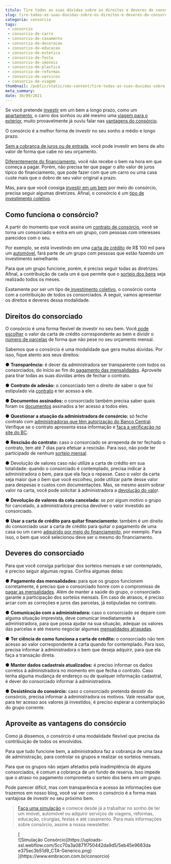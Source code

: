 ```yaml
---
titulo: Tire todas as suas dúvidas sobre os direitos e deveres do consorciado
slug: tire-todas-as-suas-duvidas-sobre-os-direitos-e-deveres-do-consorciado
categoria: consorcio
tags:
 - consorcio
 - consorcio-de-carro
 - consorcio-de-casamento
 - consorcio-de-decoracao
 - consorcio-de-educacao
 - consorcio-de-estetica
 - consorcio-de-festa
 - consorcio-de-imoveis
 - consorcio-de-plastica
 - consorcio-de-reformas
 - consorcio-de-servicos
 - consorcio-de-viagem
thumbnail: /public/static/cms-content/tire-todas-as-suas-duvidas-sobre-os-direitos-e-deveres-do-consorciado.png
meta_summary: 
date: 30/09/2021
---
```

Se você pretende [investir](https://www.embracon.com.br/blog/8-motivos-que-comprovam-que-consorcio-e-investimento) em um bem a longo prazo, como um [apartamento](https://www.embracon.com.br/blog/como-comprar-um-apartamento), o carro dos sonhos ou até mesmo uma [viagem para o exterior](https://www.embracon.com.br/blog/conheca-5-formas-para-pagar-uma-viagem-e-escolha-a-melhor-para-voce), muito provavelmente já ouviu falar nas [vantagens do consórcio](https://www.embracon.com.br/blog/confira-10-vantagens-indiscutiveis-do-consorcio).

O consórcio é a melhor forma de investir no seu sonho a médio e longo prazo.

[Sem a cobrança de juros ou de entrada](https://www.embracon.com.br/blog/consorcio-nao-tem-juros-entenda), você pode investir em bens de alto valor de forma que cabe no seu orçamento.

[Diferentemente do financiamento](https://www.embracon.com.br/blog/sabe-a-diferenca-entre-consorcio-e-financiamento-a-gente-te-conta), você não recebe o bem na hora em que começa a pagar. Porém, não precisa ter que pagar o alto valor de juros típico do financiamento, que pode fazer com que um carro ou uma casa custe mais que o dobro de seu valor original a prazo.

Mas, para que você consiga [investir em um bem](https://www.embracon.com.br/blog/quais-sao-os-melhores-tipos-de-investimentos-atualmente-confira) por meio do consórcio, precisa seguir algumas diretrizes. Afinal, o consórcio é um [tipo de investimento coletivo](https://www.embracon.com.br/blog/economia-colaborativa-saiba-tudo-sobre-o-assunto).

Como funciona o consórcio?
--------------------------

A partir do momento que você assina um [contrato de consórcio](https://www.embracon.com.br/blog/saiba-o-que-avaliar-antes-de-assinar-um-contrato-de-consorcio), você se torna um consorciado e entra em um grupo, com pessoas com interesses parecidos com o seu.

Por exemplo, se está investindo em uma [carta de crédito](https://www.embracon.com.br/conhecaoconsorcio/o-que-e-carta-de-credito) de R$ 100 mil para um [automóvel](https://www.embracon.com.br/consorcio-de-carros), fará parte de um grupo com pessoas que estão fazendo um investimento semelhante.

Para que um grupo funcione, porém, é preciso seguir todas as diretrizes. Afinal, a contribuição de cada um é que permite que o [sorteio dos bens](https://www.embracon.com.br/blog/assembleia-de-consorcio-como-funciona) seja realizado todos os meses.

Exatamente por ser um tipo de[ investimento coletivo](https://www.embracon.com.br/blog/economia-colaborativa-saiba-tudo-sobre-o-assunto), o consórcio conta com a contribuição de todos os consorciados. A seguir, vamos apresentar os direitos e deveres dessa modalidade.

Direitos do consorciado
-----------------------

O consórcio é uma forma flexível de investir no seu bem. Você[ pode escolher](https://www.embracon.com.br/blog/voce-conhece-todos-os-tipos-de-consorcio) o valor da carta de crédito correspondente ao bem e dividir o [número de parcelas](https://www.embracon.com.br/conhecaoconsorcio/as-parcelas-mensais-podem-ser-reajustadas) de forma que não pese no seu orçamento mensal.

Sabemos que o consórcio é uma modalidade que gera muitas dúvidas. Por isso, fique atento aos seus direitos:

● **Transparência:** é dever da administradora ser transparente com todos os consorciados, do início ao fim do[ pagamento das mensalidades](https://www.embracon.com.br/blog/11-coisas-que-voce-precisa-saber-sobre-a-parcela-do-consorcio). Aproveite para tirar todas as suas dúvidas antes de fechar o contrato.

● **Contrato de adesão:** o consorciado tem o direito de saber o que foi estipulado via [contrato](https://www.embracon.com.br/blog/saiba-o-que-avaliar-antes-de-assinar-um-contrato-de-consorcio) e ter acesso a ele.

● **Documentos assinados:** o consorciado também precisa saber quais foram os [documentos](https://www.embracon.com.br/blog/documentacao-para-consorcio-tire-suas-principais-duvidas) assinados a ter acesso a todos eles.

● **Questionar a atuação da administradora de consórcio:** só feche contrato com [administradoras que têm autorização do Banco Central](https://www.embracon.com.br/blog/saiba-como-evitar-as-fraudes-no-consorcio). Verifique se o contrato apresenta essa informação e [faça a verificação no site do BC](https://www.bcb.gov.br/acessoinformacao/legado?url=https:%2F%2Fwww4.bcb.gov.br%2Ffis%2Fcosif%2Frest%2Fbuscar-instituicoes.asp).

● **Rescisão do contrato:** caso o consorciado se arrependa de ter fechado o contrato, tem até 7 dias para efetuar a rescisão. Para isso, não pode ter participado de nenhum [sorteio mensal](https://www.embracon.com.br/blog/assembleia-de-consorcio-como-funciona).

● Devolução de valores caso não utilize a carta de crédito em sua totalidade: quando o consorciado é contemplado, precisa indicar à administradora o bem, para que ela faça o repasse. Caso o valor da carta seja maior que o bem que você escolheu, pode utilizar parte desse valor para despesas e custos com documentações. Mas, se mesmo assim sobrar valor na carta, você pode solicitar à administradora a [devolução do valo](https://www.embracon.com.br/blog/devolucao-de-valores)r.

● **Devolução de valores da cota cancelada:** se por algum motivo o grupo for cancelado, a administradora precisa devolver o valor investido ao consorciado.

● **Usar a carta de crédito para quitar financiamento:** também é um direito do consorciado usar a carta de crédito para quitar o pagamento de uma casa ou um carro [adquirido por meio do financiamento](https://www.embracon.com.br/blog/como-e-por-que-usar-o-consorcio-para-quitar-um-financiamento), por exemplo. Para isso, o bem que você selecionou deve ser o mesmo do financiamento.

Deveres do consorciado
----------------------

Para que você consiga participar dos sorteios mensais e ser contemplado, é preciso seguir algumas regras. Confira algumas delas:

● **Pagamento das mensalidades:** para que os grupos funcionem corretamente, é preciso que o consorciado honre com o compromisso de [pagar as mensalidades](https://www.embracon.com.br/blog/como-e-feito-o-pagamento-da-parcela-do-consorcio). Além de manter a saúde do grupo, o consorciado garante a participação dos sorteios mensais. Em caso de atrasos, é preciso arcar com as correções e juros das parcelas, já estipuladas no contrato.

● **Comunicação com a administradora:** caso o consorciado se depare com alguma situação imprevista, deve comunicar imediatamente à administradora, para que possa ajudar na sua situação, adequar os valores das parcelas e até mesmo negociar algumas [mensalidades atrasadas](https://www.embracon.com.br/conhecaoconsorcio/como-resolver-o-atraso-no-pagamento-das-parcelas).

● **Ter ciência de como funciona a carta de crédito:** o consorciado não tem acesso ao valor correspondente à carta quando for contemplado. Para isso, precisa informar à administradora o bem que deseja adquirir, para que ela faça a transação direta.

● **Manter dados cadastrais atualizados:** é preciso informar os dados corretos à administradora no momento em que fecha o contrato. Caso tenha alguma mudança de endereço ou de qualquer informação cadastral, é dever do consorciado informar à administradora.

● **Desistência do consórcio:** caso o consorciado pretenda desistir do consórcio, precisa informar à administradora os motivos. Vale ressaltar que, para ter acesso aos valores já investidos, é preciso esperar a contemplação do grupo corrente.

Aproveite as vantagens do consórcio
-----------------------------------

Como já dissemos, o consórcio é uma modalidade flexível que precisa da contribuição de todos os envolvidos.

Para que tudo funcione bem, a administradora faz a cobrança de uma taxa de administração, para controlar os grupos e realizar os sorteios mensais.

Para que os grupos não sejam afetados pela inadimplência de alguns consorciados, é comum a cobrança de um fundo de reserva. Isso impede que o atraso no pagamento comprometa o sorteio dos bens em um grupo.

Pode parecer difícil, mas com transparência e acesso às informações que trazemos em nosso blog, você vai ver como o consórcio é a forma mais vantajosa de investir no seu próximo bem.

> [Faça uma simulação](https://www.embracon.com.br/) e comece desde já a trabalhar no sonho de ter um imóvel, automóvel ou adquirir serviços de viagens, reformas, educação, cirurgias, festas e até casamento. Para mais informações sobre consórcio, assine a nossa newsletter.

<figure class="w-richtext-figure-type-image w-richtext-align-center">[<div>![Simulação Consórcio](https://uploads-ssl.webflow.com/5cc70a3a0871f750442da9d5/5eb45e9683dae375ec3b51d9_CTA-Generico.png)</div>](https://www.embracon.com.br/consorcio)</figure>
